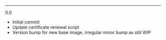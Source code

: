 ---

0.0

* Initial commit
* Update certificate renewal script
* Version bump for new base image, irregular minor bump as still WIP
